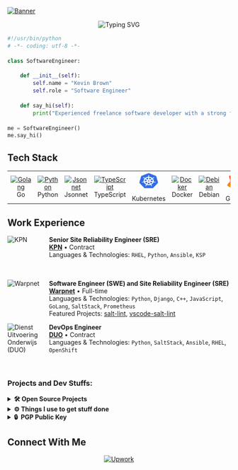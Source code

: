 [![Banner](assets/Cover-Banner-Kevin-Github.png)](https://webstackbuilders.com)

<p align="center">
  <img src="https://readme-typing-svg.demolab.com?font=Fira+Code&pause=1000&color=006DCB&width=455&lines=Fullstack+Freelance+Software+Developer" alt="Typing SVG" />
</p>

```python
#!/usr/bin/python
# -*- coding: utf-8 -*-

class SoftwareEngineer:

    def __init__(self):
        self.name = "Kevin Brown"
        self.role = "Software Engineer"

    def say_hi(self):
        print("Experienced freelance software developer with a strong focus on improving developer experience and delivering software efficiently. Highly skilled in various programming languages and technologies.")

me = SoftwareEngineer()
me.say_hi()
```

## Tech Stack

<table>
  <tr>
    <td align="center" width="96">
      <a href="#macropower-tech">
        <img src="./images/go-flat.svg" width="48" height="48" alt="Golang" />
      </a>
      <br>Go
    </td>
    <td align="center" width="96">
      <a href="#macropower-tech">
        <img src="./images/python-original.svg" width="48" height="48" alt="Python" />
      </a>
      <br>Python
    </td>
    <td align="center" width="96">
      <a href="#macropower-tech">
        <img src="https://jsonnet.org/img/isologo.svg" width="48" height="48" alt="Jsonnet" />
      </a>
      <br>Jsonnet
    </td>
    <td align="center" width="96">
      <a href="#macropower-tech">
        <img src="./images/typescript-original.svg" width="48" height="48" alt="TypeScript" />
      </a>
      <br>TypeScript
    </td>
    <td align="center" width="96">
      <a href="#macropower-tech" >
        <img src="https://raw.githubusercontent.com/cncf/artwork/master/projects/kubernetes/icon/color/kubernetes-icon-color.svg" width="48" height="48" alt="Kubernetes" />
      </a>
      <br>Kubernetes
    </td>
    <td align="center" width="96"> 
      <a href="#macropower-tech" >
        <img src="./images/docker-original.svg" width="48" height="48" alt="Docker" />
      </a>
      <br>Docker
    </td>
    <td align="center"  width="96">
      <a href="#macropower-tech">
        <img src="./images/debian-original.svg" width="48" height="48" alt="Debian" />
      </a>
      <br>Debian
    </td>
    <td align="center" width="96">
      <a href="#macropower-tech" >
        <img src="https://raw.githubusercontent.com/grafana/grafana/master/public/img/grafana_icon.svg" width="48" height="48" alt="Grafana" />
      </a>
      <br>Grafana
    </td>
  </tr>
</table>

## Work Experience

[<img align="left" height="94px" width="94px" alt="KPN" src="https://github.com/roaldnefs/roaldnefs/blob/main/images/kpn.jpeg?raw=true"/>](https://www.kpn.com/)

**Senior Site Reliability Engineer (SRE)** \
[**KPN**](https://www.kpn.com/) • Contract \
Languages & Technologies: `RHEL`, `Python`, `Ansible`, `KSP` \
<br/>
<br/>

[<img align="left" height="94px" width="94px" alt="Warpnet" src="https://github.com/roaldnefs/roaldnefs/blob/main/images/warpnet.png?raw=true"/>](https://warpnet.nl/)

**Software Engineer (SWE) and Site Reliability Engineer (SRE)** \
[**Warpnet**](https://warpnet.nl/) • Full-time \
Languages & Technologies: `Python`, `Django`, `C++`, `JavaScript`, `GoLang`, `SaltStack`, `Prometheus` \
Featured Projects: [salt-lint](https://github.com/warpnet/salt-lint), [vscode-salt-lint](https://github.com/warpnet/vscode-salt-lint)
<br/>

[<img align="left" height="94px" width="94px" alt="Dienst Uitvoering Onderwijs (DUO)" src="https://github.com/roaldnefs/roaldnefs/blob/main/images/duo.jpeg?raw=true"/>](https://duo.nl/)

**DevOps Engineer** \
[**DUO**](https://duo.nl/) • Contract \
Languages & Technologies: `Python`, `SaltStack`, `Ansible`, `RHEL`, `OpenShift` \
<br/>
<br/>

### Projects and Dev Stuffs:

<details>
  <summary><b>🛠️ Open Source Projects</b></summary>
  <br />
  <table>
    <thead align="center">
      <tr border: none;>
        <td><b>💻 Projects</b></td>
        <td><b>🌟 Stars</b></td>
        <td><b>🍴 Forks</b></td>
        <td><b>🐛 Issues</b></td>
        <td><b>🔔 Pull Requests</b></td>
        <td><b>👨‍💻 Language</b></td>
      </tr>
    </thead>
    <tbody>
      <tr>
	      <td><a href="https://github.com/iampavangandhi/Gitwar"><b>🚀 Gitwar</b></a></td>
        <td><img alt="Stars" src="https://img.shields.io/github/stars/iampavangandhi/Gitwar?style=flat-square&labelColor=343b41"/></td>
        <td><img alt="Forks" src="https://img.shields.io/github/forks/iampavangandhi/Gitwar?style=flat-square&labelColor=343b41"/></td>
        <td><img alt="Issues" src="https://img.shields.io/github/issues/iampavangandhi/Gitwar?style=flat-square"/></td>
        <td><img alt="Pull Requests" src="https://img.shields.io/github/issues-pr/iampavangandhi/Gitwar?style=flat-square"/></td>
        <td><img alt="Language" src="https://img.shields.io/github/languages/top/iampavangandhi/Gitwar?style=flat-square"/></td>
      </tr>
      <tr>
	      <td><a href="https://github.com/iampavangandhi/TradeByte"><b>💸 TradeByte</b></a></td>
        <td><img alt="Stars" src="https://img.shields.io/github/stars/iampavangandhi/TradeByte?style=flat-square&labelColor=343b41"/></td>
        <td><img alt="Forks" src="https://img.shields.io/github/forks/iampavangandhi/TradeByte?style=flat-square&labelColor=343b41"/></td>
        <td><img alt="Issues" src="https://img.shields.io/github/issues/iampavangandhi/TradeByte?style=flat-square"/></td>
        <td><img alt="Pull Requests" src="https://img.shields.io/github/issues-pr/iampavangandhi/TradeByte?style=flat-square"/></td>
        <td><img alt="Language" src="https://img.shields.io/github/languages/top/iampavangandhi/TradeByte?label=javascript&style=flat-square"/></td>
      </tr>
      <tr>
	      <td><a href="https://github.com/iampavangandhi/TheNodeCourse"><b>👨🏻‍💻 TheNodeCourse</b></a></td>
        <td><img alt="Stars" src="https://img.shields.io/github/stars/iampavangandhi/TheNodeCourse?style=flat-square&labelColor=343b41"/></td>
        <td><img alt="Forks" src="https://img.shields.io/github/forks/iampavangandhi/TheNodeCourse?style=flat-square&labelColor=343b41"/></td>
        <td><img alt="Issues" src="https://img.shields.io/github/issues/iampavangandhi/TheNodeCourse?style=flat-square"/></td>
        <td><img alt="Pull Requests" src="https://img.shields.io/github/issues-pr/iampavangandhi/TheNodeCourse?style=flat-square"/></td>
        <td><img alt="Language" src="https://img.shields.io/github/languages/top/iampavangandhi/TheNodeCourse?style=flat-square"/></td> 
      </tr>
      <tr>
	      <td><a href="https://github.com/iampavangandhi/iampavangandhi"><b>🤓 iampavangandhi</b></a></td>
        <td><img alt="Stars" src="https://img.shields.io/github/stars/iampavangandhi/iampavangandhi?style=flat-square&labelColor=343b41"/></td>
        <td><img alt="Forks" src="https://img.shields.io/github/forks/iampavangandhi/iampavangandhi?style=flat-square&labelColor=343b41"/></td>
        <td><img alt="Issues" src="https://img.shields.io/github/issues/iampavangandhi/iampavangandhi?style=flat-square"/></td>
        <td><img alt="Pull Requests" src="https://img.shields.io/github/issues-pr/iampavangandhi/iampavangandhi?style=flat-square"/></td>
        <td><img alt="Language" src="https://img.shields.io/badge/markdown-100%25-blue?style=flat-square"/></td> 
      </tr>
    </tbody>
  </table>
  <br />
</details>
 
<details>	
  <br />
  <summary><b>⚙️ Things I use to get stuff done</b></summary>
  	<ul>
  	    <li><b>OS:</b> Ubuntu 20.04</li>
	    <li><b>Laptop: </b> HP Elitebook (i5)</li>
  	    <li><b>Browser: </b> Firefox Web Browser</li>
	    <li><b>Terminal: </b> ZSH: Oh My Zsh (PowerLevel10k)</li>
	    <li><b>Code Editor:</b> VSCode - The best editor out there.</li>
	    <li><b>To Stay Updated:</b> Dev.to, Medium, Linkedin and Twitter.</li>
	    <br />
	⚛️ Checkout My VSCode Configrations <a href="https://gist.github.com/iampavangandhi/039b1dc5a7cdcb007ab3691814d53130">Here</a>.
	</ul>	
</details>

<details>
  <summary><b>🔒&nbsp;&nbsp;PGP&nbsp;Public&nbsp;Key</b></summary>
  <br/>

```
-----BEGIN PGP PUBLIC KEY BLOCK-----

mQINBFic650BEADS5FmCzS0xJPcori52uWfj3jxQXfEvein/mw9dd4Xk+4+61M36
4luKAcMVmLvlJMfi+mI5LHBdQ/AkvWVKDDBVc5aObjIj9OoozoREzJJH1OIHvwil
r63C/NtwGoR2Rzk+7YwiT9rxji68+rEijdKWekk4KofzgQLNhLxLnaKm1r8GqfAK
fN9d9kt2zrBeh0wkoNCoZX65ryWgwbwnnxbxTxfq8hpqFB9MZLG5dh6p5+jIFhf9

-----END PGP PUBLIC KEY BLOCK-----
```
</details>

<h2>Connect With Me</h2>
<div  align="center">
  <a href="https://www.upwork.com/freelancers/~01f42213ee8a3771ac" target="_blank">
    <img src="https://img.shields.io/badge/Upwork-%231877F2.svg?&style=flat-square&logo=upwork&logoColor=white&color=071A2C" alt="Upwork">
  </a>
</div>
